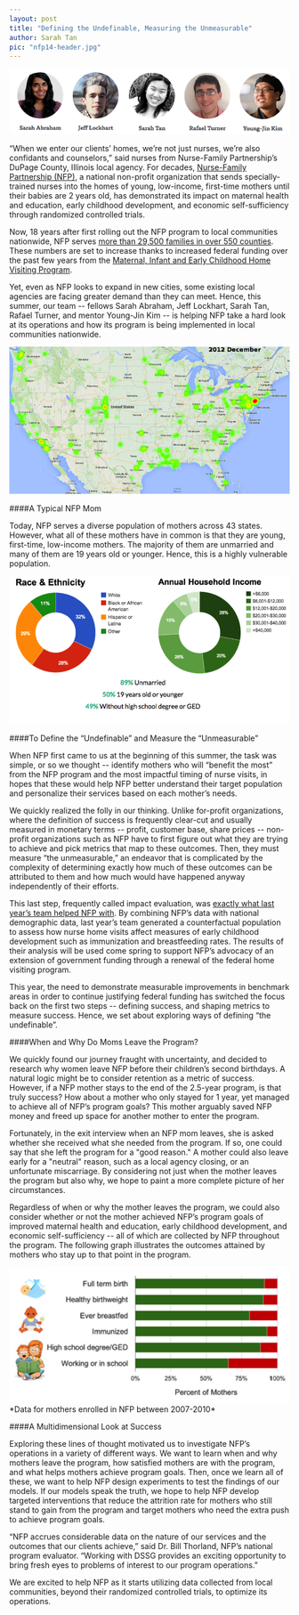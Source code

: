 ```yaml
---
layout: post
title: "Defining the Undefinable, Measuring the Unmeasurable"
author: Sarah Tan
pic: "nfp14-header.jpg"
---
```


<img src="/img/posts/nfp-team.png">

“When we enter our clients’ homes, we’re not just nurses, we’re also confidants and counselors,” said nurses from Nurse-Family Partnership’s DuPage County, Illinois local agency. For decades, [Nurse-Family Partnership (NFP)](http://www.nursefamilypartnership.org/), a national non-profit organization that sends specially-trained nurses into the homes of young, low-income, first-time mothers until their babies are 2 years old, has demonstrated its impact on maternal health and education, early childhood development, and economic self-sufficiency through randomized controlled trials.

Now, 18 years after first rolling out the NFP program to local communities nationwide, NFP serves [more than 29,500 families in over 550 counties](http://www.nursefamilypartnership.org/assets/PDF/Fact-sheets/NFP_July_2014_Snapshot.aspx). These numbers are set to increase thanks to increased federal funding over the past few years from the [Maternal, Infant and Early Childhood Home Visiting Program](http://mchb.hrsa.gov/programs/homevisiting/).

Yet, even as NFP looks to expand in new cities, some existing local agencies are facing greater demand than they can meet. Hence, this summer, our team -- fellows Sarah Abraham, Jeff Lockhart, Sarah Tan, Rafael Turner, and mentor Young-Jin Kim -- is helping NFP take a hard look at its operations and how its program is being implemented in local communities nationwide.  

<img src="/img/posts/nfp-map.png">

####A Typical NFP Mom

Today, NFP serves a diverse population of mothers across 43 states. However, what all of these mothers have in common is that they are young, first-time, low-income mothers. The majority of them are unmarried and many of them are 19 years old or younger. Hence, this is a highly vulnerable population.

<img src="/img/posts/nfp-demos.png">

####To Define the “Undefinable” and Measure the “Unmeasurable”

When NFP first came to us at the beginning of this summer, the task was simple, or so we thought -- identify mothers who will “benefit the most” from the NFP program and the most impactful timing of nurse visits, in hopes that these would help NFP better understand their target population and personalize their services based on each mother’s needs. 

We quickly realized the folly in our thinking. Unlike for-profit organizations, where the definition of success is frequently clear-cut and usually measured in monetary terms -- profit, customer base, share prices -- non-profit organizations such as NFP have to first figure out what they are trying to achieve and pick metrics that map to these outcomes. Then, they must measure “the unmeasurable,” an endeavor that is complicated by the complexity of determining exactly how much of these outcomes can be attributed to them and how much would have happened anyway independently of their efforts. 

This last step, frequently called impact evaluation, was [exactly what last year’s team helped NFP with](http://dssg.uchicago.edu/2013/07/31/the-match-game.html). By combining NFP’s data with national demographic data, last year’s team generated a counterfactual population to assess how nurse home visits affect measures of early childhood development such as immunization and breastfeeding rates. The results of their analysis will be used come spring to support NFP’s advocacy of an extension of government funding through a renewal of the federal home visiting program.

This year, the need to demonstrate measurable improvements in benchmark areas in order to continue justifying federal funding has switched the focus back on the first two steps -- defining success, and shaping metrics to measure success. Hence, we set about exploring ways of defining “the undefinable”. 

####When and Why Do Moms Leave the Program?

We quickly found our journey fraught with uncertainty, and decided to research why women leave NFP before their children’s second birthdays. A natural logic might be to consider retention as a metric of success. However, if a NFP mother stays to the end of the 2.5-year program, is that truly success? How about a mother who only stayed for 1 year, yet managed to achieve all of NFP’s program goals? This mother arguably saved NFP money and freed up space for another mother to enter the program.

Fortunately, in the exit interview when an NFP mom leaves, she is asked whether she received what she needed from the program. If so, one could say that she left the program for a "good reason." A mother could also leave early for a "neutral" reason, such as a local agency closing, or an unfortunate miscarriage. By considering not just when the mother leaves the program but also why, we hope to paint a more complete picture of her circumstances.

Regardless of when or why the mother leaves the program, we could also consider whether or not the mother achieved NFP’s program goals of improved maternal health and education, early childhood development, and economic self-sufficiency -- all of which are collected by NFP throughout the program. The following graph illustrates the outcomes attained by mothers who stay up to that point in the program.

<img src="/img/posts/nfp-outcomes.png">
*Data for mothers enrolled in NFP between 2007-2010*

####A Multidimensional Look at Success 

Exploring these lines of thought motivated us to investigate NFP’s operations in a variety of different ways. We want to learn when and why mothers leave the program, how satisfied mothers are with the program, and what helps mothers achieve program goals. Then, once we learn all of these, we want to help NFP design experiments to test the findings of our models. If our models speak the truth, we hope to help NFP develop targeted interventions that reduce the attrition rate for mothers who still stand to gain from the program and target mothers who need the extra push to achieve program goals. 

“NFP accrues considerable data on the nature of our services and the outcomes that our clients achieve,” said Dr. Bill Thorland, NFP’s national program evaluator. “Working with DSSG provides an exciting opportunity to bring fresh eyes to problems of interest to our program operations.” 

We are excited to help NFP as it starts utilizing data collected from local communities, beyond their randomized controlled trials, to optimize its operations. 